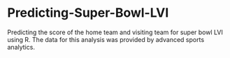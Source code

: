 # Predicting-Super-Bowl-LVI


Predicting the score of the home team and visiting team for super bowl LVI using R.
The data for this analysis was provided by advanced sports analytics.
